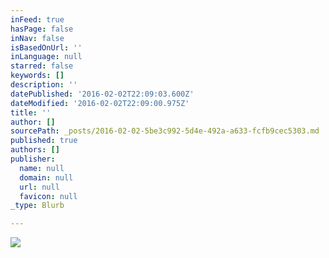 ```yaml
---
inFeed: true
hasPage: false
inNav: false
isBasedOnUrl: ''
inLanguage: null
starred: false
keywords: []
description: ''
datePublished: '2016-02-02T22:09:03.600Z'
dateModified: '2016-02-02T22:09:00.975Z'
title: ''
author: []
sourcePath: _posts/2016-02-02-5be3c992-5d4e-492a-a633-fcfb9cec5303.md
published: true
authors: []
publisher:
  name: null
  domain: null
  url: null
  favicon: null
_type: Blurb

---
```

![](https://s3-us-west-2.amazonaws.com/the-grid-img/p/e1593287396982491d5c9302ba7ce5e6db5e89ea.jpg)